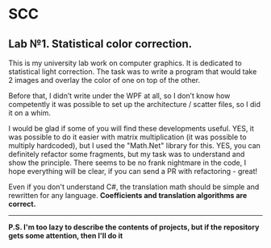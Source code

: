 # SCC

## Lab №1. Statistical color correction.

This is my university lab work on computer graphics. It is dedicated to statistical light correction. The task was to write a program that would take 2 images and overlay the color of one on top of the other.

Before that, I didn’t write under the WPF at all, so I don’t know how competently it was possible to set up the architecture / scatter files, so I did it on a whim.

I would be glad if some of you will find these developments useful. YES, it was possible to do it easier with matrix multiplication (it was possible to multiply hardcoded), but I used the "Math.Net" library for this. YES, you can definitely refactor some fragments, but my task was to understand and show the principle. There seems to be no frank nightmare in the code, I hope everything will be clear, if you can send a PR with refactoring - great!

Even if you don't understand C#, the translation math should be simple and rewritten for any language. <b>Coefficients and translation algorithms are correct.

---

**P.S. I'm too lazy to describe the contents of projects, but if the repository gets some attention, then I'll do it**

